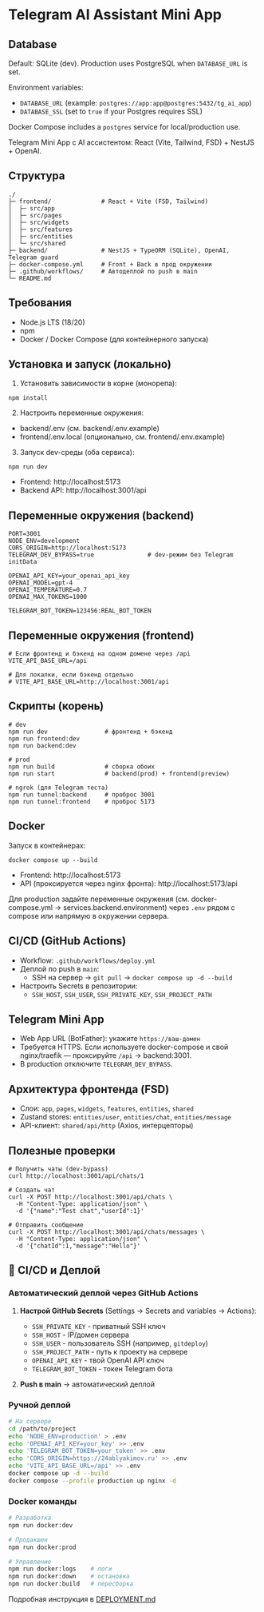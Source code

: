 # Telegram AI Assistant Mini App

## Database

Default: SQLite (dev). Production uses PostgreSQL when `DATABASE_URL` is set.

Environment variables:

- `DATABASE_URL` (example: `postgres://app:app@postgres:5432/tg_ai_app`)
- `DATABASE_SSL` (set to `true` if your Postgres requires SSL)

Docker Compose includes a `postgres` service for local/production use.

Telegram Mini App с AI ассистентом: React (Vite, Tailwind, FSD) + NestJS + OpenAI.

## Структура
```
./
├─ frontend/              # React + Vite (FSD, Tailwind)
│  ├─ src/app
│  ├─ src/pages
│  ├─ src/widgets
│  ├─ src/features
│  ├─ src/entities
│  └─ src/shared
├─ backend/               # NestJS + TypeORM (SQLite), OpenAI, Telegram guard
├─ docker-compose.yml     # Front + Back в прод окружении
├─ .github/workflows/     # Автодеплой по push в main
└─ README.md
```

## Требования
- Node.js LTS (18/20)
- npm
- Docker / Docker Compose (для контейнерного запуска)

## Установка и запуск (локально)
1) Установить зависимости в корне (монорепа):
```
npm install
```
2) Настроить переменные окружения:
- backend/.env (см. backend/.env.example)
- frontend/.env.local (опционально, см. frontend/.env.example)
3) Запуск dev-среды (оба сервиса):
```
npm run dev
```
- Frontend: http://localhost:5173
- Backend API: http://localhost:3001/api

## Переменные окружения (backend)
```
PORT=3001
NODE_ENV=development
CORS_ORIGIN=http://localhost:5173
TELEGRAM_DEV_BYPASS=true               # dev-режим без Telegram initData

OPENAI_API_KEY=your_openai_api_key
OPENAI_MODEL=gpt-4
OPENAI_TEMPERATURE=0.7
OPENAI_MAX_TOKENS=1000

TELEGRAM_BOT_TOKEN=123456:REAL_BOT_TOKEN
```

## Переменные окружения (frontend)
```
# Если фронтенд и бэкенд на одном домене через /api
VITE_API_BASE_URL=/api

# Для локалки, если бэкенд отдельно
# VITE_API_BASE_URL=http://localhost:3001/api
```

## Скрипты (корень)
```
# dev
npm run dev                # фронтенд + бэкенд
npm run frontend:dev
npm run backend:dev

# prod
npm run build              # сборка обоих
npm run start              # backend(prod) + frontend(preview)

# ngrok (для Telegram теста)
npm run tunnel:backend     # проброс 3001
npm run tunnel:frontend    # проброс 5173
```

## Docker
Запуск в контейнерах:
```
docker compose up --build
```
- Frontend: http://localhost:5173
- API (проксируется через nginx фронта): http://localhost:5173/api

Для production задайте переменные окружения (см. docker-compose.yml → services.backend.environment) через `.env` рядом с compose или напрямую в окружении сервера.

## CI/CD (GitHub Actions)
- Workflow: `.github/workflows/deploy.yml`
- Деплой по push в `main`:
  - SSH на сервер → `git pull` → `docker compose up -d --build`
- Настроить Secrets в репозитории:
  - `SSH_HOST`, `SSH_USER`, `SSH_PRIVATE_KEY`, `SSH_PROJECT_PATH`

## Telegram Mini App
- Web App URL (BotFather): укажите `https://ваш-домен`
- Требуется HTTPS. Если используете docker-compose и свой nginx/traefik — проксируйте `/api` → backend:3001.
- В production отключите `TELEGRAM_DEV_BYPASS`.

## Архитектура фронтенда (FSD)
- Слои: `app`, `pages`, `widgets`, `features`, `entities`, `shared`
- Zustand stores: `entities/user`, `entities/chat`, `entities/message`
- API-клиент: `shared/api/http` (Axios, интерцепторы)

## Полезные проверки
```
# Получить чаты (dev-bypass)
curl http://localhost:3001/api/chats/1

# Создать чат
curl -X POST http://localhost:3001/api/chats \
  -H "Content-Type: application/json" \
  -d '{"name":"Test chat","userId":1}'

# Отправить сообщение
curl -X POST http://localhost:3001/api/chats/messages \
  -H "Content-Type: application/json" \
  -d '{"chatId":1,"message":"Hello"}'
```

## 🚀 CI/CD и Деплой

### Автоматический деплой через GitHub Actions

1. **Настрой GitHub Secrets** (Settings → Secrets and variables → Actions):
   - `SSH_PRIVATE_KEY` - приватный SSH ключ
   - `SSH_HOST` - IP/домен сервера
   - `SSH_USER` - пользователь SSH (например, `gitdeploy`)
   - `SSH_PROJECT_PATH` - путь к проекту на сервере
   - `OPENAI_API_KEY` - твой OpenAI API ключ
   - `TELEGRAM_BOT_TOKEN` - токен Telegram бота

2. **Push в main** → автоматический деплой

### Ручной деплой

```bash
# На сервере
cd /path/to/project
echo 'NODE_ENV=production' > .env
echo 'OPENAI_API_KEY=your_key' >> .env
echo 'TELEGRAM_BOT_TOKEN=your_token' >> .env
echo 'CORS_ORIGIN=https://24ablyakimov.ru' >> .env
echo 'VITE_API_BASE_URL=/api' >> .env
docker compose up -d --build
docker compose --profile production up nginx -d
```

### Docker команды

```bash
# Разработка
npm run docker:dev

# Продакшен
npm run docker:prod

# Управление
npm run docker:logs    # логи
npm run docker:down    # остановка
npm run docker:build   # пересборка
```

Подробная инструкция в [DEPLOYMENT.md](DEPLOYMENT.md)